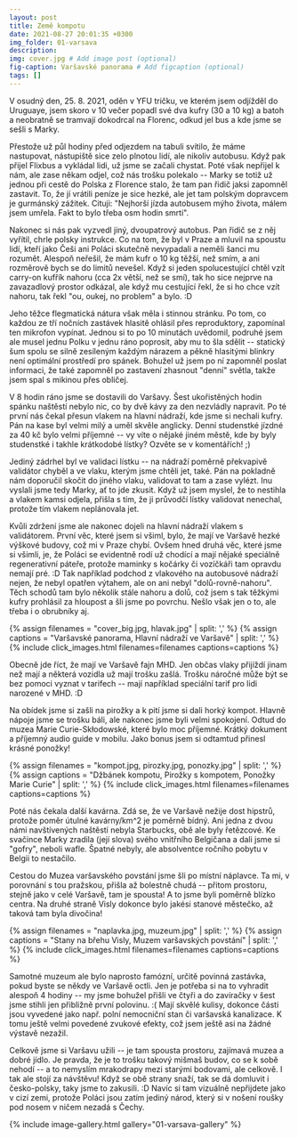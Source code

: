 ```yaml
---
layout: post
title: Země kompotu
date: 2021-08-27 20:01:35 +0300
img_folder: 01-varsava
description: 
img: cover.jpg # Add image post (optional)
fig-caption: Varšavské panorama # Add figcaption (optional)
tags: []
---
```

V osudný den, 25. 8. 2021, oděn v YFU tričku, ve kterém jsem odjížděl do Uruguaye, jsem skoro v 10 večer popadl své dva kufry (30 a 10 kg) a batoh a neobratně se tramvají dokodrcal na Florenc, odkud jel bus a kde jsme se sešli s Marky.

Přestože už půl hodiny před odjezdem na tabuli svítilo, že máme nastupovat, nástupiště sice zelo plnotou lidí, ale nikoliv autobusu. Když pak přijel Flixbus a vykládal lidi, už jsme se začali chystat. Poté však nepřijel k nám, ale zase někam odjel, což nás trošku polekalo -- Marky se totiž už jednou při cestě do Polska z Florence stalo, že tam pan řidič jaksi zapomněl zastavit. To, že jí vrátili peníze je sice hezké, ale jet tam polským dopravcem je gurmánský zážitek. Cituji: "Nejhorší jízda autobusem mýho života, málem jsem umřela. Fakt to bylo třeba osm hodin smrti".

Nakonec si nás pak vyzvedl jiný, dvoupatrový autobus. Pan řidič se z něj vyřítil, chrle polsky instrukce. Co na tom, že byl v Praze a mluvil na spoustu lidí, kteří jako Češi ani Poláci skutečně nevypadali a neměli šanci mu rozumět. Alespoň neřešil, že mám kufr o 10 kg těžší, než smím, a ani rozměrově bych se do limitů nevešel. Když si jeden spolucestující chtěl vzít carry-on kufřík nahoru (cca 2x větší, než se smí), tak ho sice nejprve na zavazadlový prostor odkázal, ale když mu cestující řekl, že si ho chce vzít nahoru, tak řekl "ou, oukej, no problem" a bylo. :D

Jeho těžce flegmatická nátura však měla i stinnou stránku. Po tom, co každou ze tří nočních zastávek hlasitě ohlásil přes reproduktory, zapomínal ten mikrofon vypínat. Jednou si to po 10 minutách uvědomil, podruhé jsem ale musel jednu Polku v jednu ráno poprosit, aby mu to šla sdělit -- statický šum spolu se silně zesíleným každým nárazem a pěkně hlasitými blinkry není optimální prostředí pro spánek. Bohužel už jsem po ní zapomněl poslat informaci, že také zapomněl po zastavení zhasnout "denní" světla, takže jsem spal s mikinou přes obličej.

V 8 hodin ráno jsme se dostavili do Varšavy. Šest ukořistěných hodin spánku naštěstí nebylo nic, co by dvě kávy za den nezvládly napravit. Po té první nás čekal přesun vlakem na hlavní nádraží, kde jsme si nechali kufry. Pán na kase byl velmi milý a uměl skvěle anglicky. Denní studenstké jízdné za 40 kč bylo velmi příjemné -- vy víte o nějaké jiném městě, kde by byly studenstké i takhle krátkodobé lístky? Ozvěte se v komentářích! ;) 

Jediný zádrhel byl ve validaci lístku -- na nádraží poměrně překvapivě validátor chyběl a ve vlaku, kterým jsme chtěli jet, také. Pán na pokladně nám doporučil skočit do jiného vlaku, validovat to tam a zase vylézt. Inu vyslali jsme tedy Marky, ať to jde zkusit. Když už jsem myslel, že to nestihla a vlakem kamsi odjela, přišla s tím, že ji průvodčí lístky validovat nenechal, protože tím vlakem neplánovala jet.

Kvůli zdržení jsme ale nakonec dojeli na hlavní nádraží vlakem s validátorem. První věc, které jsem si všiml, bylo, že mají ve Varšavě hezké výškové budovy, což mi v Praze chybí. Ovšem hned druhá věc, které jsme si všimli, je, že Poláci se evidentně rodí už chodící a mají nějaké speciálně regenerativní páteře, protože maminky s kočárky či vozíčkáři tam opravdu nemají pré. :D Tak například podchod z vlakového na autobusové nádraží nejen, že nebyl opatřen výtahem, ale on ani nebyl "dolů-rovně-nahoru". Těch schodů tam bylo několik stále nahoru a dolů, což jsem s tak těžkými kufry prohlásil za hloupost a šli jsme po povrchu. Nešlo však jen o to, ale třeba i o obrubníky aj.

{% assign filenames = "cover_big.jpg, hlavak.jpg" | split: ',' %}
{% assign captions = "Varšavské panorama, Hlavní nádraží ve Varšavě" | split: ',' %}
{% include click_images.html filenames=filenames captions=captions %}

Obecně jde říct, že mají ve Varšavě fajn MHD. Jen občas vlaky přijíždí jinam než mají a některá vozidla už mají trošku zašlá. Trošku náročné může být se bez pomoci vyznat v tarifech --  mají například speciální tarif pro lidi narozené v MHD. :D

Na obídek jsme si zašli na pirožky a k pití jsme si dali horký kompot. Hlavně nápoje jsme se trošku báli, ale nakonec jsme byli velmi spokojení. Odtud do muzea Marie Curie-Skłodowské, které bylo moc příjemné. Krátký dokument a příjemný audio guide v mobilu. Jako bonus jsem si odtamtud přinesl krásné ponožky!

{% assign filenames = "kompot.jpg, pirozky.jpg, ponozky.jpg" | split: ',' %}
{% assign captions = "Džbánek kompotu, Pirožky s kompotem, Ponožky Marie Curie" | split: ',' %}
{% include click_images.html filenames=filenames captions=captions %}

Poté nás čekala další kavárna. Zdá se, že ve Varšavě nežije dost hipstrů, protože poměr útulné kavárny/km^2 je poměrně bídný. Ani jedna z dvou námi navštívených naštěstí nebyla Starbucks, obě ale byly řetězcové. Ke svačince Marky zradila (její slova) svého vnitřního Belgičana a dali jsme si "gofry", neboli wafle. Špatné nebyly, ale absolventce ročního pobytu v Belgii to nestačilo.

Cestou do Muzea varšavského povstání jsme šli po místní náplavce. Ta mi, v porovnání s tou pražskou, přišla až bolestně chudá -- přitom prostoru, stejně jako v celé Varšavě, tam je spousta! A to jsme byli poměrně blízko centra. Na druhé straně Visly dokonce bylo jakési stanové městečko, až taková tam byla divočina!

{% assign filenames = "naplavka.jpg, muzeum.jpg" | split: ',' %}
{% assign captions = "Stany na břehu Visly, Muzem varšavských povstání" | split: ',' %}
{% include click_images.html filenames=filenames captions=captions %}

Samotné muzeum ale bylo naprosto famózní, určitě povinná zastávka, pokud byste se někdy ve Varšavě octli. Jen je potřeba si na to vyhradit alespoň 4 hodiny -- my jsme bohužel přišli ve čtyři a do zavíračky v šest jsme stihli jen přibližně první polovinu. :( Mají skvělé kulisy, dokonce části jsou vyvedené jako např. polní nemocniční stan či varšavská kanalizace. K tomu ještě velmi povedené zvukové efekty, což jsem ještě asi na žádné výstavě nezažil.

Celkově jsme si Varšavu užili -- je tam spousta prostoru, zajímavá muzea a dobré jídlo. Je pravda, že je to trošku takový mišmaš budov, co se k sobě nehodí -- a to nemyslím mrakodrapy mezi starými bodovami, ale celkově. I tak ale stojí za návštěvu! Když se obě strany snaží, tak se dá domluvit i česko-polsky, taky jsme to zakusili. :D Navíc si tam vizuálně nepřijdete jako v cizí zemi, protože Poláci jsou zatím jediný národ, který si v nošení roušky pod nosem v ničem nezadá s Čechy. 

{% include image-gallery.html gallery="01-varsava-gallery" %}